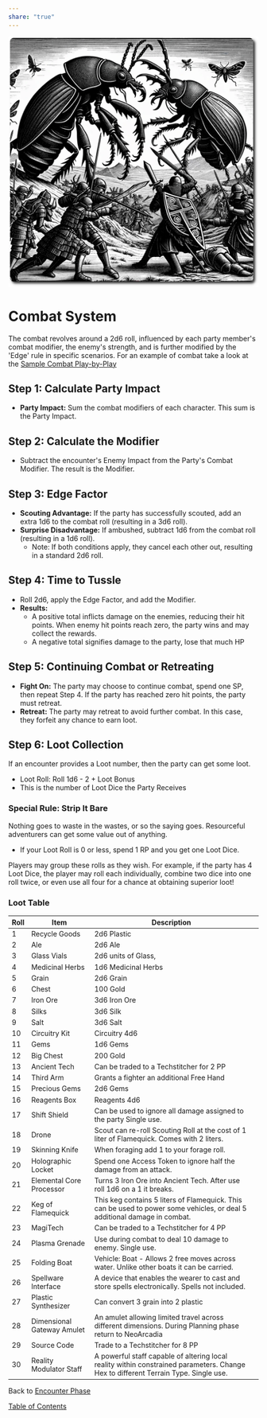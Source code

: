 ```yaml
---
share: "true"
---
```


![combat-system](./combat-system.png)    
    
# Combat System    
    
The combat revolves around a 2d6 roll, influenced by each party member's combat modifier, the enemy's strength, and is further modified by the 'Edge' rule in specific scenarios. For an example of combat take a look at the [Sample Combat Play-by-Play](./Sample-Combat-Play-by-Play.html)    
## Step 1: Calculate Party Impact    
    
- **Party Impact:** Sum the combat modifiers of each character. This sum is the Party Impact.    
    
## Step 2: Calculate the Modifier
    
- Subtract the encounter's Enemy Impact from the Party's Combat Modifier. The result is the Modifier.    
    
## Step 3: Edge Factor    
    
- **Scouting Advantage:** If the party has successfully scouted, add an extra 1d6 to the combat roll (resulting in a 3d6 roll).    
- **Surprise Disadvantage:** If ambushed, subtract 1d6 from the combat roll (resulting in a 1d6 roll).    
   - Note: If both conditions apply, they cancel each other out, resulting in a standard 2d6 roll.    
    
## Step 4: Time to Tussle    
    
- Roll 2d6, apply the Edge Factor, and add the Modifier.    
- **Results:**     
   - A positive total inflicts damage on the enemies, reducing their hit points. When enemy hit points reach zero, the party wins and may collect the rewards.    
   - A negative total signifies damage to the party, lose that much HP    
    
## Step 5: Continuing Combat or Retreating    
    
- **Fight On:** The party may choose to continue combat, spend one SP, then repeat Step 4. If the party has reached zero hit points, the party must retreat.    
- **Retreat:** The party may retreat to avoid further combat. In this case, they forfeit any chance to earn loot.    
    
## Step 6: Loot Collection    
    
If an encounter provides a Loot number, then the party can get some loot.    
    
- Loot Roll: Roll 1d6 - 2 + Loot Bonus    
- This is the number of Loot Dice the Party Receives    
    
### Special Rule: Strip It Bare    
    
Nothing goes to waste in the wastes, or so the saying goes. Resourceful adventurers can get some value out of anything.     
    
- If your Loot Roll is 0 or less, spend 1 RP and you get one Loot Dice.    
    
Players may group these rolls as they wish. For example, if the party has 4 Loot Dice, the player may roll each individually, combine two dice into one roll twice, or even use all four for a chance at obtaining superior loot!    
    
### Loot Table    
    
| Roll | Item                       | Description                                                                                                                         |     |
| ---- | -------------------------- | ----------------------------------------------------------------------------------------------------------------------------------- | --- |
| 1    | Recycle Goods              | 2d6 Plastic                                                                                                                         |     |
| 2    | Ale                        | 2d6 Ale                                                                                                                             |     |
| 3    | Glass Vials                | 2d6 units of Glass,                                                                                                                 |     |
| 4    | Medicinal Herbs            | 1d6 Medicinal Herbs                                                                                                                 |     |
| 5    | Grain                      | 2d6 Grain                                                                                                                           |     |
| 6    | Chest                      | 100 Gold                                                                                                                            |     |
| 7    | Iron Ore                   | 3d6 Iron Ore                                                                                                                        |     |
| 8    | Silks                      | 3d6 Silk                                                                                                                            |     |
| 9    | Salt                       | 3d6 Salt                                                                                                                            |     |
| 10   | Circuitry Kit              | Circuitry 4d6                                                                                                                       |     |
| 11   | Gems                       | 1d6 Gems                                                                                                                            |     |
| 12   | Big Chest                  | 200 Gold                                                                                                                            |     |
| 13   | Ancient Tech               | Can be traded to a Techstitcher for 2 PP                                                                                            |     |
| 14   | Third Arm                  | Grants a fighter an additional Free Hand                                                                                            |     |
| 15   | Precious Gems              | 2d6 Gems                                                                                                                            |     |
| 16   | Reagents Box               | Reagents 4d6                                                                                                                        |     |
| 17   | Shift Shield               | Can be used to ignore all damage assigned to the party Single use.                                                                  |     |
| 18   | Drone                      | Scout can re-roll Scouting Roll at the cost of 1 liter of Flamequick. Comes with 2 liters.                                          |     |
| 19   | Skinning Knife             | When foraging add 1 to your forage roll.                                                                                            |     |
| 20   | Holographic Locket         | Spend one Access Token to ignore half the damage from an attack.                                                                    |     |
| 21   | Elemental Core Processor   | Turns 3 Iron Ore into Ancient Tech. After use roll 1d6 on a 1 it breaks.                                                            |     |
| 22   | Keg of Flamequick          | This keg contains 5 liters of Flamequick. This can be used to power some vehicles, or deal 5 additional damage in combat.           |     |
| 23   | MagiTech                   | Can be traded to a Techstitcher for 4 PP                                                                                            |     |
| 24   | Plasma Grenade             | Use during combat to deal 10 damage to enemy. Single use.                                                                           |     |
| 25   | Folding Boat               | Vehicle: Boat - Allows 2 free moves across water. Unlike other boats it can be carried.                                             |     |
| 26   | Spellware Interface        | A device that enables the wearer to cast and store spells electronically. Spells not included.                                      |     |
| 27   | Plastic Synthesizer        | Can convert 3 grain into 2 plastic                                                                                                  |     |
| 28   | Dimensional Gateway Amulet | An amulet allowing limited travel across different dimensions. During Planning phase return to NeoArcadia                           |     |
| 29   | Source Code                | Trade to a Techstitcher for 8 PP                                                                                                    |     |
| 30   | Reality Modulator Staff    | A powerful staff capable of altering local reality within constrained parameters. Change Hex to different Terrain Type. Single use. |     |
    
Back to [Encounter Phase](./Encounter-Phase.html)    
    
[Table of Contents](./Table-of-Contents.html)    
